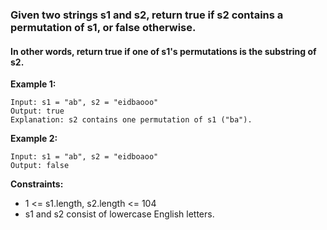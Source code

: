 ### Given two strings s1 and s2, return true if s2 contains a permutation of s1, or false otherwise.

#### In other words, return true if one of s1's permutations is the substring of s2.

 
__Example 1:__
```
Input: s1 = "ab", s2 = "eidbaooo"
Output: true
Explanation: s2 contains one permutation of s1 ("ba").
```

__Example 2:__
```
Input: s1 = "ab", s2 = "eidboaoo"
Output: false
``` 

__Constraints:__

* 1 <= s1.length, s2.length <= 104
* s1 and s2 consist of lowercase English letters.

